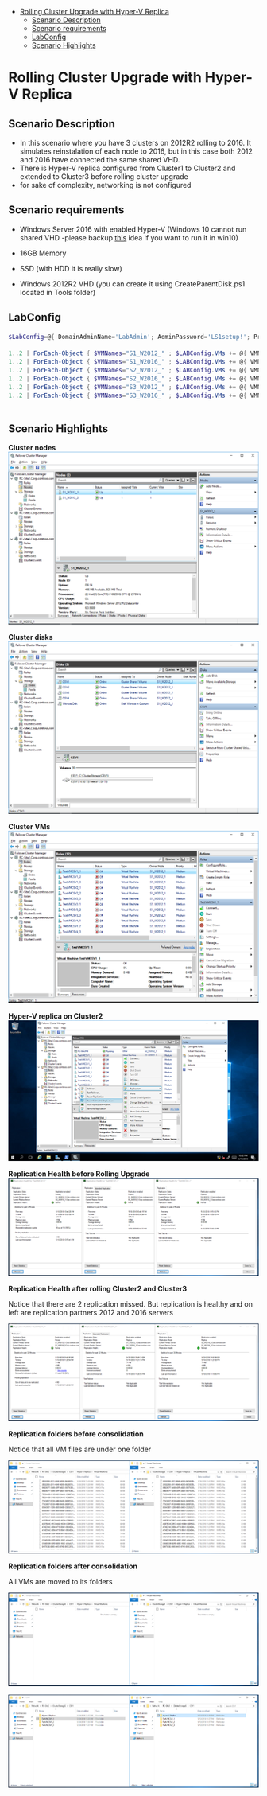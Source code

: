 <!-- TOC -->

- [Rolling Cluster Upgrade with Hyper-V Replica](#rolling-cluster-upgrade-with-hyper-v-replica)
    - [Scenario Description](#scenario-description)
    - [Scenario requirements](#scenario-requirements)
    - [LabConfig](#labconfig)
    - [Scenario Highlights](#scenario-highlights)

<!-- /TOC -->

# Rolling Cluster Upgrade with Hyper-V Replica

## Scenario Description

* In this scenario where you have 3 clusters on 2012R2 rolling to 2016. It simulates reinstalation of each node to 2016, but in this case both 2012 and 2016 have connected the same shared VHD.
* There is Hyper-V replica configured from Cluster1 to Cluster2 and extended to Cluster3 before rolling cluster upgrade
* for sake of complexity, networking is not configured


## Scenario requirements

* Windows Server 2016 with enabled Hyper-V (Windows 10 cannot run shared VHD -please backup [this](https://windowsserver.uservoice.com/forums/295056-storage/suggestions/32618456-add-shared-vhd-support-to-client-os) idea if you want to run it in win10)

* 16GB Memory 
* SSD (with HDD it is really slow)
* Windows 2012R2 VHD (you can create it using CreateParentDisk.ps1 located in Tools folder)

## LabConfig

````PowerShell
$LabConfig=@{ DomainAdminName='LabAdmin'; AdminPassword='LS1setup!'; Prefix = 'RCUHVRep-'; SwitchName = 'LabSwitch'; DCEdition='ServerDataCenter'; VMs=@()}

1..2 | ForEach-Object { $VMNames="S1_W2012_" ; $LABConfig.VMs += @{ VMName = "$VMNames$_" ; Configuration = 'Shared'   ; ParentVHD = 'win2012r2Core_G2.vhdx' ; SSDNumber = 1; SSDSize=1GB ; HDDNumber = 4  ; HDDSize= 4TB ; MemoryStartupBytes= 512MB ; VMSet= 'RCU_Site1' ; Unattend="DjoinCred" } }
1..2 | ForEach-Object { $VMNames="S1_W2016_" ; $LABConfig.VMs += @{ VMName = "$VMNames$_" ; Configuration = 'Shared'   ; ParentVHD = 'Win2016Core_G2.vhdx'   ; SSDNumber = 1; SSDSize=1GB ; HDDNumber = 4  ; HDDSize= 4TB ; MemoryStartupBytes= 512MB ; VMSet= 'RCU_Site1' ; Unattend="DjoinCred" } }
1..2 | ForEach-Object { $VMNames="S2_W2012_" ; $LABConfig.VMs += @{ VMName = "$VMNames$_" ; Configuration = 'Shared'   ; ParentVHD = 'win2012r2Core_G2.vhdx' ; SSDNumber = 1; SSDSize=1GB ; HDDNumber = 4  ; HDDSize= 4TB ; MemoryStartupBytes= 512MB ; VMSet= 'RCU_Site2' ; Unattend="DjoinCred" } }
1..2 | ForEach-Object { $VMNames="S2_W2016_" ; $LABConfig.VMs += @{ VMName = "$VMNames$_" ; Configuration = 'Shared'   ; ParentVHD = 'Win2016Core_G2.vhdx'   ; SSDNumber = 1; SSDSize=1GB ; HDDNumber = 4  ; HDDSize= 4TB ; MemoryStartupBytes= 512MB ; VMSet= 'RCU_Site2' ; Unattend="DjoinCred" } }
1..2 | ForEach-Object { $VMNames="S3_W2012_" ; $LABConfig.VMs += @{ VMName = "$VMNames$_" ; Configuration = 'Shared'   ; ParentVHD = 'win2012r2Core_G2.vhdx' ; SSDNumber = 1; SSDSize=1GB ; HDDNumber = 4  ; HDDSize= 4TB ; MemoryStartupBytes= 512MB ; VMSet= 'RCU_Site3' ; Unattend="DjoinCred" } }
1..2 | ForEach-Object { $VMNames="S3_W2016_" ; $LABConfig.VMs += @{ VMName = "$VMNames$_" ; Configuration = 'Shared'   ; ParentVHD = 'Win2016Core_G2.vhdx'   ; SSDNumber = 1; SSDSize=1GB ; HDDNumber = 4  ; HDDSize= 4TB ; MemoryStartupBytes= 512MB ; VMSet= 'RCU_Site3' ; Unattend="DjoinCred" } }
 
````

## Scenario Highlights

**Cluster nodes**
![](/Scenarios/Rolling%20Cluster%20Upgrade/RCU%20and%20Hyper-V%20Replica/Screenshots/Clusters2012R2.png)

**Cluster disks**
![](/Scenarios/Rolling%20Cluster%20Upgrade/RCU%20and%20Hyper-V%20Replica/Screenshots/Clusters2012R2disks.png)

**Cluster VMs**
![](/Scenarios/Rolling%20Cluster%20Upgrade/RCU%20and%20Hyper-V%20Replica/Screenshots/Clusters2012R2VMs.png)

**Hyper-V replica on Cluster2**
![](/Scenarios/Rolling%20Cluster%20Upgrade/RCU%20and%20Hyper-V%20Replica/Screenshots/ReplicationOnCluster2.png)

**Replication Health before Rolling Upgrade**
![](/Scenarios/Rolling%20Cluster%20Upgrade/RCU%20and%20Hyper-V%20Replica/Screenshots/ReplicationHealth.png)

**Replication Health after rolling Cluster2 and Cluster3**

Notice that there are 2 replication missed. But replication is healthy and on left are replication partners 2012 and 2016 servers

![](/Scenarios/Rolling%20Cluster%20Upgrade/RCU%20and%20Hyper-V%20Replica/Screenshots/ReplicationHealth2ClustersRolled.png)

**Replication folders before consolidation**

Notice that all VM files are under one folder

![](/Scenarios/Rolling%20Cluster%20Upgrade/RCU%20and%20Hyper-V%20Replica/Screenshots/VMStorageBeforeMove.png)

**Replication folders after consolidation**

All VMs are moved to its folders

![](/Scenarios/Rolling%20Cluster%20Upgrade/RCU%20and%20Hyper-V%20Replica/Screenshots/VMStorageAfterMove.png)

![](/Scenarios/Rolling%20Cluster%20Upgrade/RCU%20and%20Hyper-V%20Replica/Screenshots/VMStorageAfterMove1.png)
